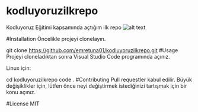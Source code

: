 # kodluyoruzilkrepo
Kodluyoruz Eğitimi kapsamında açtığım ilk repo
![alt text](https://github.com/[melisackgz26]/[kodluyoruzilkrepo]/pic/hic.png?raw=true)

#Installation
Öncelikle projeyi clonelayın.

git clone https://github.com/emretuna01/kodluyoruzilkrepo.git
#Usage
Projeyi cloneladıktan sonra Visual Studio Code programında açınız.

Linux için:

cd kodluyoruzilkrepo
code .
#Contributing
Pull requestler kabul edilir. Büyük değişiklikler için, lütfen önce neyi değiştirmek istediğinizi tartışmak için bir konu açınız.

#License
MIT
